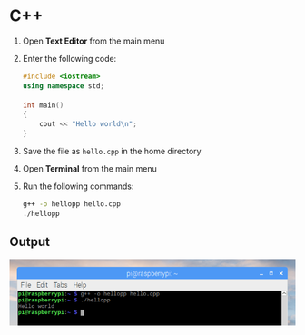 # C++

1. Open **Text Editor** from the main menu

1. Enter the following code:

    ```cpp
    #include <iostream>
    using namespace std;

    int main()
    {
        cout << "Hello world\n";
    }
    ```

1. Save the file as `hello.cpp` in the home directory

1. Open **Terminal** from the main menu

1. Run the following commands:

    ```bash
    g++ -o hellopp hello.cpp
    ./hellopp
    ```

## Output

![](images/cpp-1.png)
